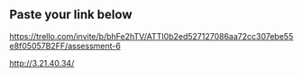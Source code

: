 ## Paste your link below

https://trello.com/invite/b/bhFe2hTV/ATTI0b2ed527127086aa72cc307ebe55e8f05057B2FF/assessment-6

http://3.21.40.34/

